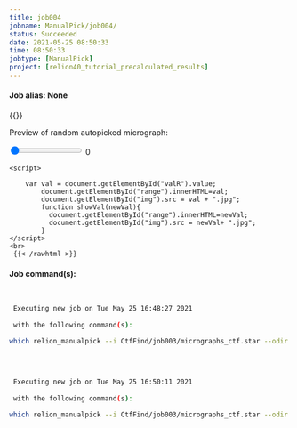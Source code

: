 ```yaml
---
title: job004
jobname: ManualPick/job004/
status: Succeeded
date: 2021-05-25 08:50:33
time: 08:50:33
jobtype: [ManualPick]
project: [relion40_tutorial_precalculated_results]
---
```


#### Job alias: None

{{<rawhtml >}} 
    <div class="center">
    <p>Preview of random autopicked micrograph:<p>
    <input id="valR" type="range" min="0" max="0" value="0" step="1" oninput="showVal(this.value)" onchange="showVal(this.value)" />
    <span id="range">0</span>
    <img id="img" width="600">
    </div>

    <script>

        var val = document.getElementById("valR").value;
            document.getElementById("range").innerHTML=val;
            document.getElementById("img").src = val + ".jpg";
            function showVal(newVal){
              document.getElementById("range").innerHTML=newVal;
              document.getElementById("img").src = newVal+ ".jpg";
            }
    </script>
    <br>
     {{< /rawhtml >}}

#### Job command(s):

```bash

 
 Executing new job on Tue May 25 16:48:27 2021
 
 with the following command(s): 

which relion_manualpick --i CtfFind/job003/micrographs_ctf.star --odir ManualPick/job004/ --pickname manualpick --allow_save   --fast_save --selection ManualPick/job004/micrographs_selected.star --scale 0.25 --sigma_contrast 3 --black 0 --white 0 --topaz_denoise --topaz_exe /public/EM/RELION/topaz --particle_diameter 200  --pipeline_control ManualPick/job004/
 
 

 
 Executing new job on Tue May 25 16:50:11 2021
 
 with the following command(s): 

which relion_manualpick --i CtfFind/job003/micrographs_ctf.star --odir ManualPick/job004/ --pickname manualpick --allow_save   --fast_save --selection ManualPick/job004/micrographs_selected.star --scale 0.25 --sigma_contrast 3 --black 0 --white 0 --topaz_denoise --topaz_exe /public/EM/RELION/topaz --particle_diameter 200  --pipeline_control ManualPick/job004/
 
 


